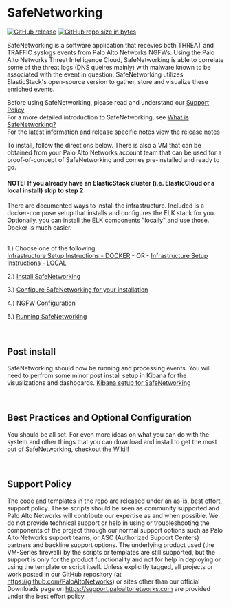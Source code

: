 # SafeNetworking

[![GitHub release](https://img.shields.io/github/release/PaloAltoNetworks/safe-networking.svg?style=for-the-badge)](https://github.com/PaloAltoNetworks/safe-networking/releases)
[![GitHub repo size in bytes](https://img.shields.io/github/repo-size/badges/shields.svg?style=for-the-badge)](https://github.com/PaloAltoNetworks/safe-networking)

SafeNetworking is a software application that recevies both THREAT and TRAFFIC syslogs events from Palo Alto Networks NGFWs.  Using the Palo Alto Networks Threat Intelligence Cloud, SafeNetworking is able to correlate some of the threat logs (DNS queires mainly) with malware known to be associated with the event in question.  SafeNetworking utilizes ElasticStack's open-source version to gather, store and visualize these enriched events.

Before using SafeNetworking, please read and understand our [Support Policy](https://github.com/PaloAltoNetworks/safe-networking/wiki/Support-Policy)<br/>
For a more detailed introduction to SafeNetworking, see [What is SafeNetworking?](https://github.com/PaloAltoNetworks/safe-networking/wiki/What-is-SafeNetworking%3F)<br/>
For the latest information and release specific notes view the [release notes](docs/release-notes.md)

To install, follow the directions below.  There is also a VM that can be obtained from your Palo Alto Networks account team that can be used for a proof-of-concept of SafeNetworking and comes pre-installed and ready to go.  

#### NOTE: If you already have an ElasticStack cluster (i.e. ElasticCloud or a local install) skip to step 2
There are documented ways to install the infrastructure.  Included is a docker-compose setup that installs and configures the ELK stack for you.  Optionally, you can install the ELK components "locally" and use those.  Docker is much easier.<br/><br/>

1.) Choose one of the following:<br/>
[Infrastructure Setup Instructions - DOCKER](https://github.com/PaloAltoNetworks/safe-networking/wiki/Infrastructure-Setup---DOCKER) - OR - [Infrastructure Setup Instructions - LOCAL](https://github.com/PaloAltoNetworks/safe-networking/wiki/Infrastructure-Setup)
<br/>

2.) [Install SafeNetworking](https://github.com/PaloAltoNetworks/safe-networking/wiki/Installing-the-SafeNetworking-Software)

3.) [Configure SafeNetworking for your installation](https://github.com/PaloAltoNetworks/safe-networking/wiki/Configuring-SafeNetworking)

4.) [NGFW Configuration](https://github.com/PaloAltoNetworks/safe-networking/wiki/Home#config-ngfw)

5.) [Running SafeNetworking](https://github.com/PaloAltoNetworks/safe-networking/wiki/Running-SafeNetworking)

<br/>

## Post install
SafeNetworking should now be running and processing events.  You will need to perfrom some minor post install setup in Kibana for the visualizations and dashboards.
[Kibana setup for SafeNetworking](https://github.com/PaloAltoNetworks/safe-networking/wiki/Kibana-post-install-setup)

<br/>

## Best Practices and Optional Configuration
You should be all set.  For even more ideas on what you can do with the system and other things that you can download and install to get the most out of SafeNetworking, checkout the [Wiki](https://github.com/PaloAltoNetworks/safe-networking/wiki)!!

<br/>

## Support Policy
The code and templates in the repo are released under an as-is, best effort, support policy. These scripts should be seen as community supported and Palo Alto Networks will contribute our expertise as and when possible. We do not provide technical support or help in using or troubleshooting the components of the project through our normal support options such as Palo Alto Networks support teams, or ASC (Authorized Support Centers) partners and backline support options. The underlying product used (the VM-Series firewall) by the scripts or templates are still supported, but the support is only for the product functionality and not for help in deploying or using the template or script itself. Unless explicitly tagged, all projects or work posted in our GitHub repository (at https://github.com/PaloAltoNetworks) or sites other than our official Downloads page on https://support.paloaltonetworks.com are provided under the best effort policy.
